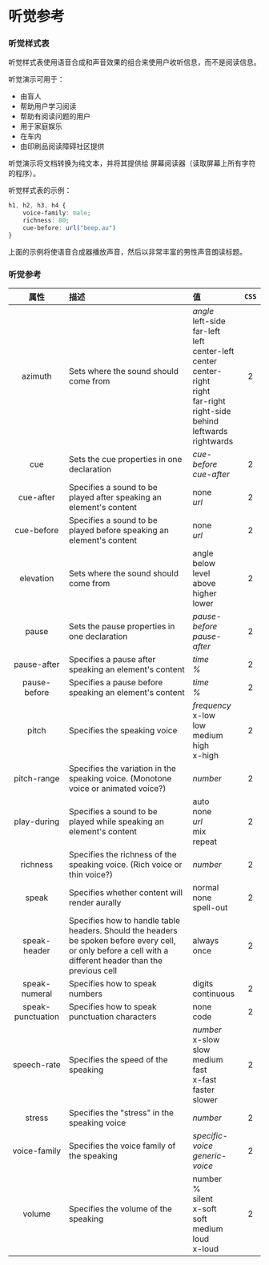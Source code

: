 # 听觉参考

### 听觉样式表

听觉样式表使用语音合成和声音效果的组合来使用户收听信息，而不是阅读信息。

听觉演示可用于：

- 由盲人
- 帮助用户学习阅读
- 帮助有阅读问题的用户
- 用于家庭娱乐
- 在车内
- 由印刷品阅读障碍社区提供

听觉演示将文档转换为纯文本，并将其提供给 屏幕阅读器（读取屏幕上所有字符的程序）。

听觉样式表的示例：

```css
h1, h2, h3, h4 {
  	voice-family: male;
  	richness: 80;
  	cue-before: url("beep.au")
}
```

上面的示例将使语音合成器播放声音，然后以非常丰富的男性声音朗读标题。



### 听觉参考

|       属性        | 描述                                                         | 值                                                           | `CSS` |
| :---------------: | :----------------------------------------------------------- | :----------------------------------------------------------- | :---: |
|      azimuth      | Sets where the sound should come from                        | *angle* <br />left-side <br />far-left <br />left <br />center-left <br />center <br />center-right <br />right <br />far-right <br />right-side <br />behind <br />leftwards <br />rightwards |   2   |
|        cue        | Sets the cue properties in one declaration                   | *cue-before <br />cue-after*                                 |   2   |
|     cue-after     | Specifies a sound to be played after speaking an element's content | none <br />*url*                                             |   2   |
|    cue-before     | Specifies a sound to be played before speaking an element's content | none <br />*url*                                             |   2   |
|     elevation     | Sets where the sound should come from                        | angle <br />below <br />level <br />above <br />higher <br />lower |   2   |
|       pause       | Sets the pause properties in one declaration                 | *pause-before <br />pause-after*                             |   2   |
|    pause-after    | Specifies a pause after speaking an element's content        | *time <br />%*                                               |   2   |
|   pause-before    | Specifies a pause before speaking an element's content       | *time <br />%*                                               |   2   |
|       pitch       | Specifies the speaking voice                                 | *frequency* <br />x-low <br />low <br />medium <br />high <br />x-high |   2   |
|    pitch-range    | Specifies the variation in the speaking voice. (Monotone voice or animated voice?) | *number*                                                     |   2   |
|    play-during    | Specifies a sound to be played while speaking an element's content | auto <br />none <br />*url* <br />mix <br />repeat           |   2   |
|     richness      | Specifies the richness of the speaking voice. (Rich voice or thin voice?) | *number*                                                     |   2   |
|       speak       | Specifies whether content will render aurally                | normal <br />none <br />spell-out                            |   2   |
|   speak-header    | Specifies how to handle table headers. Should the headers be spoken before every cell, or only before a cell with a different header than the previous cell | always <br />once                                            |   2   |
|   speak-numeral   | Specifies how to speak numbers                               | digits <br />continuous                                      |   2   |
| speak-punctuation | Specifies how to speak punctuation characters                | none <br />code                                              |   2   |
|    speech-rate    | Specifies the speed of the speaking                          | *number* <br />x-slow <br />slow <br />medium <br />fast <br />x-fast <br />faster <br />slower |   2   |
|      stress       | Specifies the "stress" in the speaking voice                 | *number*                                                     |   2   |
|   voice-family    | Specifies the voice family of the speaking                   | *specific-voice* <br />*generic-voice*                       |   2   |
|      volume       | Specifies the volume of the speaking                         | number *<br />*% <br />silent <br />x-soft <br />soft <br />medium <br />loud <br />x-loud |   2   |



